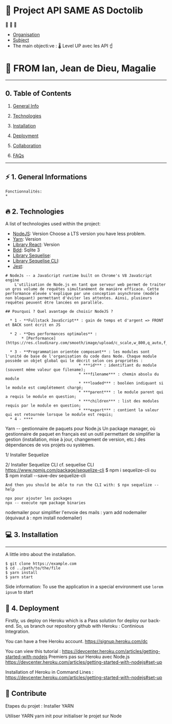 # :rocket: Project API SAME AS Doctolib
:rocket: :rocket: :rocket:
* [Organisation](https://trello.com/b/L3jc1JEb/im-api)
* [Subject](https://simplonline.co/workspaces/group/1f5dc469-e4b7-4e5d-a617-c30249df8200)
* The main objecti:ve : 🌡️ Level UP avec les API ☝️
    

# :school: FROM Ian, Jean de Dieu, Magalie

*********************************************************

## 0. Table of Contents

1. [General Info](#general-info)

2. [Technologies](#technologies)

3. [Installation](#installation)

4. [Deployment](#deployment)
   
5. [Collaboration](#collaboration)

6. [FAQs](#faqs)


*********************************************************
## ⚡️ 1. General Informations
    Fonctionnalités:
    * 

## 🔥 2. Technologies
   A list of technologies used within the project:
   * [NodeJS](https://example.com): Version                Choose a LTS version you have less problem.
   * [Yarn](https://example.com): Version 
   * [Library React](https://example.com): Version 
   * [Bdd](https://example.com): Sqlite 3
   * [Library Sequelise](https://example.com): 
   * [Library Sequelise CLI](https://www.npmjs.com/package/sequelize-cli): 
   * [Jest](https://jestjs.io/fr/): 

    # NodeJs -- a JavaScript runtime built on Chrome's V8 JavaScript engine
        L'utilisation de Node.js en tant que serveur web permet de traiter un gros volume de requêtes simultanément de manière efficace. Cette performance élevée s'explique par une conception asynchrone (modèle non bloquant) permettant d'éviter les attentes. Ainsi, plusieurs requêtes peuvent être lancées en parallèle.

    ## Pourquoi ? Quel avantage de choisir NodeJS ?

      * 1 - **Fullstack JavaScript** : gain de temps et d'argent => FRONT et BACK sont écrit en JS
  
      * 2 - **Des performances optimales** : 
           * [Performance](https://res.cloudinary.com/smooth/image/upload/c_scale,w_800,q_auto,f_auto/v1504086120/ff8zien7jco4safoifpi)
           
      * 3 - **Programmation orientée composant** : les modules sont l'unité de base de l'organisation du code dans Node. Chaque module possède un objet global qui le décrit selon ces propriétés : 
                                    * ***id*** : identifiant du module (souvent même valeur que filename);
                                    * ***filename*** : chemin absolu du module
                                    * ***loaded*** : booléen indiquant si le module est complétement chargé;
                                    * ***parent*** : le module parent qui a requis le module en question;
                                    * ***children*** : list des modules requis par le module en question;
                                    * ***export*** : contient la valeur qui est retournée lorsque le module est requis;
      * 4 - ****

Yarn -- gestionnaire de paquets pour Node.js
Un package manager, où gestionnaire de paquet en français est un outil permettant de simplifier la gestion (installation, mise à jour, changement de version, etc.) des dépendances de vos projets ou systèmes.

1/ Installer Sequelize

2/ Installer Sequelize CLI
    cf. sequelise CLI https://www.npmjs.com/package/sequelize-cli 
    $ npm i sequelize-cli        ou       
    $ npm install --save-dev sequelize-cli

    And then you should be able to run the CLI with: $ npx sequelize --help

    npx pour ajouter les packages 
    npx -- execute npm package binaries

nodemailer pour simplifier l'envoie des mails : yarn add nodemailer (équivaut à : npm install nodemailer)



## 💻 3. Installation
***
A little intro about the installation.
```
$ git clone https://example.com
$ cd ../path/to/the/file
$ yarn install 
$ yarn start
```
Side information: To use the application in a special environment use ```lorem ipsum``` to start


## :punch: 4. Deployment
Firstly, us deploy on Heroku which is a Pass solution for deploy our back-end. So, us branch our repository github with Heroku : Continious Integration. 

You can have a free Heroku account. https://signup.heroku.com/dc 

You can view this tutorial :
https://devcenter.heroku.com/articles/getting-started-with-nodejs 
Premiers pas sur Heroku avec Node.js
https://devcenter.heroku.com/articles/getting-started-with-nodejs#set-up 

Installation of Heroku in Command Lines :
https://devcenter.heroku.com/articles/getting-started-with-nodejs#set-up 


## 🕺 Contribute









Etapes du projet :
Installer YARN 

Utiliser YARN
yarn init    pour initialiser le projet sur Node



